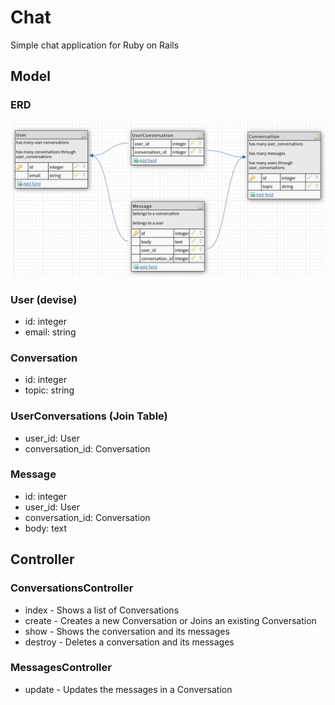 # Chat

Simple chat application for Ruby on Rails

## Model

### ERD
![](/docs/images/erd.png)

### User (devise)
- id: integer
- email: string

### Conversation
- id: integer
- topic: string

### UserConversations (Join Table)
- user_id: User
- conversation_id: Conversation

### Message
- id: integer
- user_id: User
- conversation_id: Conversation
- body: text


## Controller

### ConversationsController
- index - Shows a list of Conversations
- create - Creates a new Conversation or Joins an existing Conversation
- show - Shows the conversation and its messages
- destroy - Deletes a conversation and its messages

### MessagesController
- update - Updates the messages in a Conversation